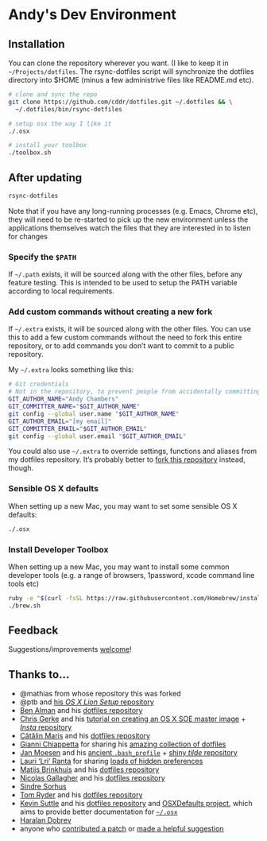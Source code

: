 # Andy's Dev Environment

## Installation

You can clone the repository wherever you want. (I like to keep it in
`~/Projects/dotfiles`. The rsync-dotfiles script will synchronize the
dotfiles directory into $HOME (minus a few administrive files like
README.md etc).

```bash
# clone and sync the repo
git clone https://github.com/cddr/dotfiles.git ~/.dotfiles && \
  ~/.dotfiles/bin/rsync-dotfiles

# setup osx the way I like it
./.osx

# install your toolbox
./toolbox.sh
```

## After updating

```bash
rsync-dotfiles
```

Note that if you have any long-running processes (e.g. Emacs, Chrome etc), they will need
to be re-started to pick up the new environment unless the applications themselves watch
the files that they are interested in to listen for changes


### Specify the `$PATH`

If `~/.path` exists, it will be sourced along with the other files,
before any feature testing. This is intended to be used to setup the PATH
variable according to local requirements.

### Add custom commands without creating a new fork

If `~/.extra` exists, it will be sourced along with the other files. You can use this to add a few custom commands without the need to fork this entire repository, or to add commands you don’t want to commit to a public repository.

My `~/.extra` looks something like this:

```bash
# Git credentials
# Not in the repository, to prevent people from accidentally committing under my name
GIT_AUTHOR_NAME="Andy Chambers"
GIT_COMMITTER_NAME="$GIT_AUTHOR_NAME"
git config --global user.name "$GIT_AUTHOR_NAME"
GIT_AUTHOR_EMAIL="[my email]"
GIT_COMMITTER_EMAIL="$GIT_AUTHOR_EMAIL"
git config --global user.email "$GIT_AUTHOR_EMAIL"
```

You could also use `~/.extra` to override settings, functions and
aliases from my dotfiles repository. It’s probably better to [fork
this repository](https://github.com/cddr/dotfiles/fork) instead,
though.

### Sensible OS X defaults

When setting up a new Mac, you may want to set some sensible OS X defaults:

```bash
./.osx
```

### Install Developer Toolbox

When setting up a new Mac, you may want to install some common developer
tools (e.g. a range of browsers, 1password, xcode command line tools etc)

```Bash
ruby -e "$(curl -fsSL https://raw.githubusercontent.com/Homebrew/install/master/install)"
./brew.sh
```

## Feedback

Suggestions/improvements
[welcome](https://github.com/cddr/dotfiles/issues)!

## Thanks to…

* @mathias from whose repository this was forked
* @ptb and [his _OS X Lion Setup_ repository](https://github.com/ptb/Mac-OS-X-Lion-Setup)
* [Ben Alman](http://benalman.com/) and his [dotfiles repository](https://github.com/cowboy/dotfiles)
* [Chris Gerke](http://www.randomsquared.com/) and his [tutorial on creating an OS X SOE master image](http://chris-gerke.blogspot.com/2012/04/mac-osx-soe-master-image-day-7.html) + [_Insta_ repository](https://github.com/cgerke/Insta)
* [Cătălin Mariș](https://github.com/alrra) and his [dotfiles repository](https://github.com/alrra/dotfiles)
* [Gianni Chiappetta](http://gf3.ca/) for sharing his [amazing collection of dotfiles](https://github.com/gf3/dotfiles)
* [Jan Moesen](http://jan.moesen.nu/) and his [ancient `.bash_profile`](https://gist.github.com/1156154) + [shiny _tilde_ repository](https://github.com/janmoesen/tilde)
* [Lauri ‘Lri’ Ranta](http://lri.me/) for sharing [loads of hidden preferences](http://osxnotes.net/defaults.html)
* [Matijs Brinkhuis](http://hotfusion.nl/) and his [dotfiles repository](https://github.com/matijs/dotfiles)
* [Nicolas Gallagher](http://nicolasgallagher.com/) and his [dotfiles repository](https://github.com/necolas/dotfiles)
* [Sindre Sorhus](http://sindresorhus.com/)
* [Tom Ryder](http://blog.sanctum.geek.nz/) and his [dotfiles repository](https://github.com/tejr/dotfiles)
* [Kevin Suttle](http://kevinsuttle.com/) and his [dotfiles repository](https://github.com/kevinSuttle/dotfiles) and [OSXDefaults project](https://github.com/kevinSuttle/OSXDefaults), which aims to provide better documentation for [`~/.osx`](https://mths.be/osx)
* [Haralan Dobrev](http://hkdobrev.com/)
* anyone who [contributed a patch](https://github.com/mathiasbynens/dotfiles/contributors) or [made a helpful suggestion](https://github.com/mathiasbynens/dotfiles/issues)
